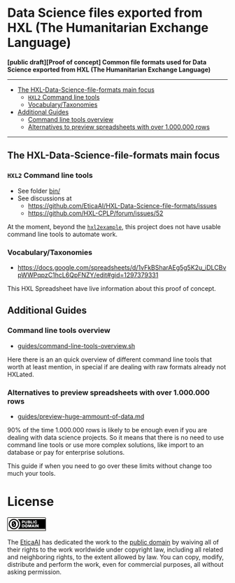 # Data Science files exported from HXL (The Humanitarian Exchange Language)
**[public draft][Proof of concept] Common file formats used for Data Science
exported from HXL (The Humanitarian Exchange Language)**

---

<!-- TOC depthFrom:2 -->

- [The HXL-Data-Science-file-formats main focus](#the-hxl-data-science-file-formats-main-focus)
    - [`HXL2` Command line tools](#hxl2-command-line-tools)
    - [Vocabulary/Taxonomies](#vocabularytaxonomies)
- [Additional Guides](#additional-guides)
    - [Command line tools overview](#command-line-tools-overview)
    - [Alternatives to preview spreadsheets with over 1.000.000 rows](#alternatives-to-preview-spreadsheets-with-over-1000000-rows)

<!-- /TOC -->

---

## The HXL-Data-Science-file-formats main focus

### `HXL2` Command line tools
- See folder [bin/](bin/)
- See discussions at
  - <https://github.com/EticaAI/HXL-Data-Science-file-formats/issues>
  - <https://github.com/HXL-CPLP/forum/issues/52>

At the moment, beyond the [`hxl2example`](bin/hxl2example), this project does
not have usable command line tools to automate work.

### Vocabulary/Taxonomies
- <https://docs.google.com/spreadsheets/d/1vFkBSharAEg5g5K2u_iDLCBvpWWPqpzC1hcL6QpFNZY/edit#gid=1297379331>

This HXL Spreadsheet have live information about this proof of concept.

## Additional Guides

### Command line tools overview
- [guides/command-line-tools-overview.sh](guides/command-line-tools-overview.sh)

Here there is an an quick overview of different command line tools that
worth at least mention, in special if are dealing with raw  formats already not
HXLated.

### Alternatives to preview spreadsheets with over 1.000.000 rows
- [guides/preview-huge-ammount-of-data.md](guides/preview-huge-ammount-of-data.md)

90% of the time 1.000.000 rows is likely to be enough even if you are dealing
with data science projects. So it means that there is no need to use command
line tools or use more complex solutions, like import to an database or pay for
enterprise solutions.

This guide if when you need to go over these limits without change too much your
tools.

# License

[![Public Domain Dedication](img/public-domain.png)](UNLICENSE)

The [EticaAI](https://github.com/EticaAI) has dedicated the work to the
[public domain](UNLICENSE) by waiving all of their rights to the work worldwide
under copyright law, including all related and neighboring rights, to the extent
allowed by law. You can copy, modify, distribute and perform the work, even for
commercial purposes, all without asking permission.
